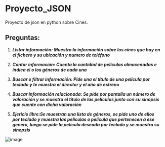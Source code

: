 # Proyecto_JSON 
Proyecto de json en python sobre Cines.

## Preguntas:

1. **_Listar información: Muestra la información sobre los cines que hay en el fichero y su ubicación y numero de teléfono_** 

2. **_Contar información: Cuenta la cantidad de películas almacenadas e indica el o los géneros de cada una_**

3. **_Buscar o filtrar información: Pide una el título de una película por teclado y te muestra el director y el año de estreno_**

4. **_Buscar información relacionada: Se pide por pantalla un número de valoración y se muestra el titulo de las películas junto con su sinopsis que cuente con dicha valoración_**
   
5. **_Ejericio libre:Se muestran una lista de géneros, se pide uno de ellos por teclado y muestra las películas o película que pertenecen a ese genero, luego se pide la película deseada por teclado y se muestra su sinopsis_**

![image](https://github.com/K1K04/Proyecto_JSON/assets/95848578/ce16c544-16c4-44b0-a16d-aea152d9e284)
